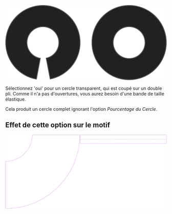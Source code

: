 ![Cercle entier sans couture](seamlessfullcircle.svg)

Sélectionnez 'oui' pour un cercle transparent, qui est coupé sur un double pli. Comme il n'a pas d'ouvertures, vous aurez besoin d'une bande de taille élastique.

<Note>

Cela produit un cercle complet ignorant l'option *Pourcentage du Cercle*.

</Note>

## Effet de cette option sur le motif

![Cette image montre l'effet de cette option en superposant plusieurs variantes qui ont une valeur différente pour cette option](sandy_seamlessfullcircle_sample.svg "Effet de cette option sur le motif")
